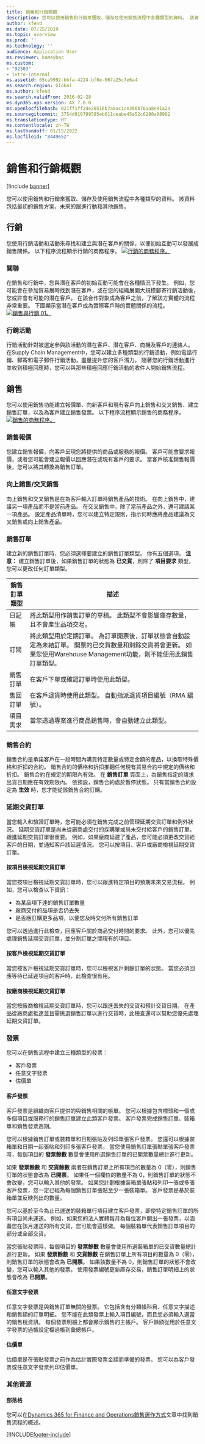 ```yaml
---
title: 銷售和行銷概觀
description: 您可以使用銷售和行銷來獲取、儲存及使用銷售流程中各種類型的資料。 該資料包括最初的銷售方案、未來的跟進行動和其他銷售。
author: kfend
ms.date: 07/25/2019
ms.topic: overview
ms.prod: ''
ms.technology: ''
audience: Application User
ms.reviewer: kamaybac
ms.custom:
- "92303"
- intro-internal
ms.assetid: 65ca9992-bbfa-4224-bf0e-067a25c7e6a4
ms.search.region: Global
ms.author: kfend
ms.search.validFrom: 2016-02-28
ms.dyn365.ops.version: AX 7.0.0
ms.openlocfilehash: 021ff1ff24e20516b7a8ac1ce206b76aa8e91a2a
ms.sourcegitcommit: 3754d916799595eb611ceabe45a52c6280a98992
ms.translationtype: HT
ms.contentlocale: zh-TW
ms.lasthandoff: 01/15/2022
ms.locfileid: "8449652"
---
```

# <a name="sales-and-marketing-overview"></a>銷售和行銷概觀

[!include [banner](../includes/banner.md)]

您可以使用銷售和行銷來獲取、儲存及使用銷售流程中各種類型的資料。 該資料包括最初的銷售方案、未來的跟進行動和其他銷售。

## <a name="marketing"></a>行銷

您使用行銷活動和活動來尋找和建立與潛在客戶的關係，以便初始互動可以發展成銷售關係。 以下程序流程顯示行銷的商務程序。 [![行銷的商務程序。](./media/marketing01.jpg)](./media/marketing01.jpg)

### <a name="relationships"></a>關聯

在銷售和行銷中，您與潛在客戶的初始互動可能會在各種情況下發生。 例如，您可能會在參加貿易展時找到潛在客戶，或在您的組織展開大規模郵寄行銷活動後，您或許會有可能的潛在客戶。 在該合作對象成為客戶之前，了解該方實體的流程非常重要。 下圖顯示當潛在客戶成為實際客戶時的實體關係的流程。 [![銷售與行銷 01。](./media/salesandmarketing01.jpg)](./media/salesandmarketing01.jpg)

### <a name="campaigns"></a>行銷活動

行銷活動針對被選定參與該活動的潛在客戶、潛在客戶、商機及客戶的連絡人。 在Supply Chain Management中，您可以建立多種類型的行銷活動，例如電話行銷、郵寄和電子郵件行銷活動，盡量提升您的客戶潛力。 隨著您的行銷活動進行並收到積極回應時，您可以與那些積極回應行銷活動的收件人開始銷售流程。

## <a name="sales"></a>銷售
您可以使用銷售功能建立報價單、向新客戶和現有客戶向上銷售和交叉銷售、建立銷售訂單，以及為客戶建立銷售發票。 以下程序流程顯示銷售的商務程序。 [![銷售的商務程序。](./media/sales01.jpg)](./media/sales01.jpg)

### <a name="sales-quotations"></a>銷售報價

您建立銷售報價，向客戶呈現您將提供的商品或服務的報價。 客戶可能會要求報價，或者您可能會建立報價以回應潛在或現有客戶的要求。 當客戶核准銷售報價後，您可以將其轉換為銷售訂單。

### <a name="up-sellcross-sell"></a>向上銷售/交叉銷售

向上銷售和交叉銷售是在為客戶輸入訂單時銷售產品的技術。 在向上銷售中，建議另一項產品而不是當前產品。 在交叉銷售中，除了當前產品之外，還可建議某一項產品。 設定產品清單時，您可以建立特定規則，指示何時應將產品建議為交叉銷售或向上銷售產品。

### <a name="sales-orders"></a>銷售訂單

建立新的銷售訂單時，您必須選擇要建立的銷售訂單類型。 你有五個選項。 **注意：** 建立銷售訂單後，如果銷售訂單的狀態為 **已交貨**，則除了 **項目要求** 類型，您可以更改任何訂單類型。

| 銷售訂單類型  | 描述                                                                                                                                                                                                                                                                                            |
|-------------------|--------------------------------------------------------------------------------------------------------------------------------------------------------------------------------------------------------------------------------------------------------------------------------------------------------|
| 日記帳           | 將此類型用作銷售訂單的草稿。 此類型不會影響庫存數量，且不會產生品項交易。                                                                                                                                                                    |
| 訂閱      | 將此類型用於定期訂單。 為訂單開票後，訂單狀態會自動設定為未結訂單。 開票的已交貨數量和剩餘交貨將會更新。 如果您使用Warehouse Management功能，則不能使用此銷售訂單類型。 |
| 銷售訂單       | 在客戶下單或確認訂單時使用此類型。                                                                                                                                                                                                                                        |
| 售回訂單    | 在客戶退貨時使用此類型。 自動指派退貨項目編號（RMA 編號）。                                                                                                                                                                                            |
| 項目需求 | 當您透過專案進行商品銷售時，會自動建立此類型。                                                                                                                                                                                                                       |

### <a name="sales-agreements"></a>銷售合約

銷售合約是承諾客戶在一段時間內購買特定數量或特定金額的產品，以換取特殊價格和折扣的合約。 銷售合約的價格和折扣推翻任何現有貿易合約中規定的價格和折扣。 銷售合約在規定的期限內有效。 在 **銷售訂單** 頁面上，為銷售指定的請求出貨日期應在有效期限內。 依預設，銷售合約處於暫停狀態。 只有當銷售合約設定為 **生效** 時，您才能從該銷售合約訂購。

### <a name="backorders"></a>延期交貨訂單

當您輸入和驗證訂單時，您可能必須在銷售完成之前管理延期交貨訂單和例外狀況。 延期交貨訂單是尚未從廠商處交付的採購單或尚未交付給客戶的銷售訂單。 跟進延期交貨訂單很重要。 例如，如果廠商延遲了產品，您可能必須更改交貨給客戶的日期，並通知客戶該延遲情況。 您可以按項目、客戶或廠商檢視延期交貨訂單。

#### <a name="viewing-backorders-by-item"></a>按項目檢視延期交貨訂單

當您按項目檢視延期交貨訂單時，您可以跟進特定項目的預期未來交易流程。 例如，您可以檢查以下資訊：

-   為某品項下達的銷售訂單數量
-   廠商交付的品項是否仍丟失
-   是否應訂購更多品項，以便您及時交付所有銷售訂單

您可以透過進行此檢查，回應客戶關於商品交付時間的要求。 此外，您可以優先處理銷售延期交貨訂單，並分割訂單之間現有的項目。

#### <a name="viewing-backorders-by-customer"></a>按客戶檢視延期交貨訂單

當您按客戶檢視延期交貨訂單時，您可以檢視客戶剩餘訂單的狀態。 當您必須回應等待已延遲項目的客戶時，此檢查很有用。

#### <a name="viewing-backorders-by-vendor"></a>按廠商檢視延期交貨訂單

當您按廠商檢視延期交貨訂單時，您可以跟進丟失的交貨和預計交貨日期。 在產品從廠商處抵達並且需挑選銷售訂單以進行交貨時，此檢查還可以幫助您優先處理延期交貨訂單。

### <a name="invoices"></a>發票

您可以在銷售流程中建立三種類型的發票：

-   客戶發票
-   任意文字發票
-   估價單

#### <a name="customer-invoice"></a>客戶發票

客戶發票是組織向客戶提供的與銷售相關的帳單。 您可以根據包含標頭和一個或多個項目或服務行的銷售訂單建立此類客戶發票。 客戶發票完成銷售訂單、裝箱單和銷售發票週期。  

您可以根據銷售訂單或裝箱單和日期張貼及列印單張客戶發票。 您還可以根據裝箱單和日期一起張貼和列印多張客戶發票。 當您使用銷售訂單張貼單張客戶發票時，每個項目的 **發票餘數** 數量會使用所選銷售訂單的已開票數量總計進行更新。  

如果 **發票餘數** 和 **交貨餘數** 兩者在銷售訂單上所有項目的數量為 0（零），則銷售訂單的狀態會改為 **已開票**。 如果任一個欄位的數量不為 0，則銷售訂單的狀態不會改變，您可以輸入其他的發票。 如果您計劃根據裝箱單張貼和列印一張或多張客戶發票，您一定已經為每個銷售訂單張貼至少一張裝箱單。 客戶發票是基於裝箱單並反映列出的數量。  

您可以基於至今為止已運送的裝箱單行項目建立客戶發票，即使特定銷售訂單的所有項目尚未運送。 例如，如果您的法人實體每月為每位客戶開出一張發票，以涵蓋您在該月運送的所有交貨，您可能會這樣做。 每個裝箱單代表銷售訂單項目的部分或全部交貨。  

當您張貼發票時，每個項目的 **發票餘數** 數量會使用所選裝箱單的已交貨數量總計進行更新。 如果 **發票餘數** 和 **交貨餘數** 在銷售訂單上所有項目的數量為 0（零），則銷售訂單的狀態會改為 **已開票**。 如果該數量不為 0，則銷售訂單的狀態不會改變，您可以輸入其他的發票。 使用發票編號更新庫存交易，銷售訂單明細上的狀態會改為 **已開票**。

#### <a name="free-text-invoice"></a>任意文字發票

任意文字發票是與銷售訂單無關的發票。 它包括含有分類帳科目、任意文字描述和銷售額的訂單明細。 您不能在此類發票上輸入項目編號，而且您必須輸入適當的銷售稅資訊。 每個發票明細上都會顯示銷售的主帳戶。 客戶餘額從用於任意文字發票的過帳設定檔過帳到彙總帳戶。

#### <a name="pro-forma-invoice"></a>估價單

估價單是在張貼發票之前作為估計實際發票金額而準備的發票。 您可以為客戶發票或任意文字發票列印估價單。

### <a name="additional-resources"></a>其他資源

#### <a name="blogs"></a>部落格

您可以在[Dynamics 365 for Finance and Operations銷售運作方式](https://financefunction.tech/2018/05/15/how-sales-work-in-dynamics-365-for-finance-and-operations)文章中找到銷售流程的概述。


[!INCLUDE[footer-include](../../includes/footer-banner.md)]
